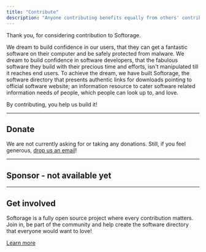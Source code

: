 ```yaml
---
title: "Contribute"
description: "Anyone contributing benefits equally from others' contributions"
---
```


<div class="card">
<div class="card-body lead">
<div class="text-center">

Thank you, for considering contribution to Softorage.

</div>

We dream to build confidence in our users, that they can get a fantastic software on their computer and be safely protected from malware. We dream to build confidence in software developers, that the fabulous software they build with their precious time and efforts, isn't manipulated till it reaches end users. To achieve the dream, we have built Softorage, the software directory that presents authentic links for downloads pointing to official software website; an information resource to cater software related information needs of people, which people can look up to, and love.

<div class="text-center">

By contributing, you help us build it!

</div>
</div>
</div>

---

<div class="card">
<div class="card-body">

## Donate

We are not currently asking for or taking any donations. Still, if you feel generous, [drop us an email](mailto:contact@softorage.com)!

</div>
</div>

---

<div class="card">
<div class="card-body">

## Sponsor - not available yet

</div>
</div>

---

<div class="card">
<div class="card-body">

## Get involved

Softorage is a fully open source project where every contribution matters.  
Join in, be part of the community and help create the software directory that everyone would want to love!

<a class="btn bg-nav" href="/get-involved/"><span class="text-clr2">Learn more</span></a>

</div>
</div>

